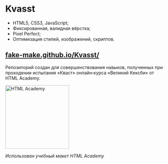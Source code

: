 # Kvasst

* HTML5, CSS3, JavaScript;
* Фиксированная, валидная вёрстка;
* Pixel Perfect;
* Оптимизация стилей, изображений, скриптов. 

## [fake-make.github.io/Kvasst/](https://fake-make.github.io/Kvasst)

Репозиторий создан для совершенствования навыков, полученных при проходении испытания «Кваст» онлайн‑курса «Великий Кексби» от HTML Academy. 

<a href="https://htmlacademy.ru/courses/165"><img align="middle" width="200" height="200" alt="HTML Academy" src="https://assets.htmlacademy.ru/img/icons/icon_raccoons.v2.svg"></a>

_Использован учебный макет HTML Academy_
